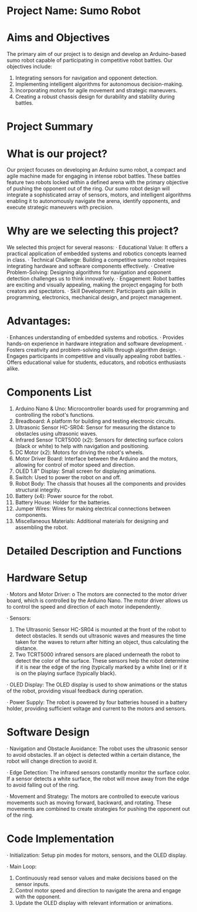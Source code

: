 # Project Name: Sumo Robot

# Aims and Objectives
The primary aim of our project is to design and develop an Arduino-based sumo robot capable of participating in competitive robot battles. Our objectives include:
1.	Integrating sensors for navigation and opponent detection.
2.	Implementing intelligent algorithms for autonomous decision-making.
3.	Incorporating motors for agile movement and strategic maneuvers.
4.	Creating a robust chassis design for durability and stability during battles.

# Project Summary

# What is our project? 
Our project focuses on developing an Arduino sumo robot, a compact and agile machine made for engaging in intense robot battles. These battles feature two robots locked within a defined arena with the primary objective of pushing the opponent out of the ring. Our sumo robot design will integrate a sophisticated array of sensors, motors, and intelligent algorithms enabling it to autonomously navigate the arena, identify opponents, and execute strategic maneuvers with precision.

# Why are we selecting this project? 
We selected this project for several reasons:
·	Educational Value: It offers a practical application of embedded systems and robotics concepts learned in class.
·	Technical Challenge: Building a competitive sumo robot requires integrating hardware and software components effectively.
·	Creative Problem-Solving: Designing algorithms for navigation and opponent detection challenges us to think innovatively.
·	Engagement: Robot battles are exciting and visually appealing, making the project engaging for both creators and spectators.
·	Skill Development: Participants gain skills in programming, electronics, mechanical design, and project management.

# Advantages:
·	Enhances understanding of embedded systems and robotics.
·	Provides hands-on experience in hardware integration and software development.
·	Fosters creativity and problem-solving skills through algorithm design.
·	Engages participants in competitive and visually appealing robot battles.
·	Offers educational value for students, educators, and robotics enthusiasts alike.
 
# Components List
1.	Arduino Nano & Uno:	Microcontroller boards used for programming and controlling the robot's functions.
2.	Breadboard:	A platform for building and testing electronic circuits.
3.	Ultrasonic Sensor HC-SR04:	Sensor for measuring the distance to obstacles using ultrasonic waves.
4.	Infrared Sensor TCRT5000 (x2):	Sensors for detecting surface colors (black or white) to help with navigation and positioning.
5.	DC Motor (x2):	Motors for driving the robot's wheels.
6.	Motor Driver Board:	Interface between the Arduino and the motors, allowing for control of motor speed and direction.
7.	OLED 1.8" Display:	Small screen for displaying animations.
8.	Switch:	Used to power the robot on and off.
9.	Robot Body:	The chassis that houses all the components and provides structural integrity.
10.	Battery (x4):	Power source for the robot.
11.	Battery House:	Holder for the batteries.
12.	Jumper Wires:	Wires for making electrical connections between components.
13.	Miscellaneous Materials:	Additional materials for designing and assembling the robot.

# Detailed Description and Functions

# Hardware Setup

·	Motors and Motor Driver:
  o	The motors are connected to the motor driver board, which is controlled by the Arduino Nano. The motor driver allows us to control the speed and direction of each motor independently.
  
·	Sensors:
  1.	The Ultrasonic Sensor HC-SR04 is mounted at the front of the robot to detect obstacles. It sends out ultrasonic waves and measures the time taken for the waves to return after hitting an object, thus calculating the distance.
  2.	Two TCRT5000 infrared sensors are placed underneath the robot to detect the color of the surface. These sensors help the robot determine if it is near the edge of the ring (typically marked by a white line) or if it is on the playing surface (typically black).
  
·	OLED Display: 	The OLED display is used to show animations or the status of the robot, providing visual feedback during operation.
  
·	Power Supply: The robot is powered by four batteries housed in a battery holder, providing sufficient voltage and current to the motors and sensors.
  
# Software Design

·	Navigation and Obstacle Avoidance:	The robot uses the ultrasonic sensor to avoid obstacles. If an object is detected within a certain distance, the robot will change direction to avoid it.

·	Edge Detection:	The infrared sensors constantly monitor the surface color. If a sensor detects a white surface, the robot will move away from the edge to avoid falling out of the ring.

·	Movement and Strategy:	The motors are controlled to execute various movements such as moving forward, backward, and rotating. These movements are combined to create strategies for pushing the opponent out of the ring.
  
# Code Implementation

·	Initialization:	Setup pin modes for motors, sensors, and the OLED display.

·	Main Loop:
  1.	Continuously read sensor values and make decisions based on the sensor inputs.
  2. Control motor speed and direction to navigate the arena and engage with the opponent.
  3.	Update the OLED display with relevant information or animations.
